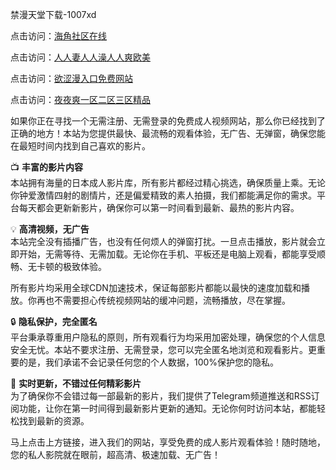 禁漫天堂下载-1007xd

点击访问：<a href="https://heiliaoxwd5i8.pages.dev/">海角社区在线</a>

点击访问：<a href="https://heiliaowzu4ur.pages.dev/">人人妻人人澡人人爽欧美</a>

点击访问：<a href="https://heiliaoxqkkct.pages.dev/">欲涩漫入口免费网站</a>

点击访问：<a href="https://heiliao2dmwwy.pages.dev/">夜夜爽一区二区三区精品</a>

如果你正在寻找一个无需注册、无需登录的免费成人视频网站，那么你已经找到了正确的地方！本站为您提供最快、最流畅的观看体验，无广告、无弹窗，确保您能在最短时间内找到自己喜欢的影片。

📺 **丰富的影片内容**  
本站拥有海量的日本成人影片库，所有影片都经过精心挑选，确保质量上乘。无论你钟爱激情四射的剧情片，还是偏爱精致的素人拍摄，我们都能满足你的需求。平台每天都会更新新影片，确保你可以第一时间看到最新、最热的影片内容。

💡 **高清视频，无广告**  
本站完全没有插播广告，也没有任何烦人的弹窗打扰。一旦点击播放，影片就会立即开始，无需等待、无需加载。无论你在手机、平板还是电脑上观看，都能享受顺畅、无卡顿的极致体验。

所有影片均采用全球CDN加速技术，保证每部影片都能以最快的速度加载和播放。你再也不需要担心传统视频网站的缓冲问题，流畅播放，尽在掌握。

🔒 **隐私保护，完全匿名**  
平台秉承尊重用户隐私的原则，所有观看行为均采用加密处理，确保您的个人信息安全无忧。本站不要求注册、无需登录，您可以完全匿名地浏览和观看影片。更重要的是，我们承诺不会记录任何您的个人数据，100%保护您的隐私。

📲 **实时更新，不错过任何精彩影片**  
为了确保你不会错过每一部最新的影片，我们提供了Telegram频道推送和RSS订阅功能，让你在第一时间得到最新影片更新的通知。无论你何时访问本站，都能轻松找到最新的资源。

马上点击上方链接，进入我们的网站，享受免费的成人影片观看体验！随时随地，您的私人影院就在眼前，超高清、极速加载、无广告！

<span style="display:none;">[Canonical link](https://github.com/xa0921/riben78908 )</span>
